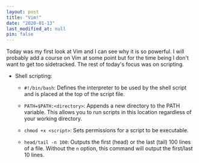 ```yaml
---
layout: post
title: "Vim!"
date: "2020-01-13"
last_modified_at: null
pin: false
---
```


Today was my first look at Vim and I can see why it is so powerful. I will probably add a course on Vim at some point but for the time being I don't want to get too sidetracked. The rest of today's focus was on scripting.

- Shell scripting:

  - `#!/bin/bash`: Defines the interpreter to be used by the shell script and is placed at the top of the script file.

  - `PATH=$PATH:<directory>`: Appends a new directory to the PATH variable. This allows you to run scripts in this location regardless of your working directory.

  - `chmod +x <script>`: Sets permissions for a script to be executable.

  - `head/tail -n 100`: Outputs the first (head) or the last (tail) 100 lines of a file. Without the `n` option, this command will output the first/last 10 lines.